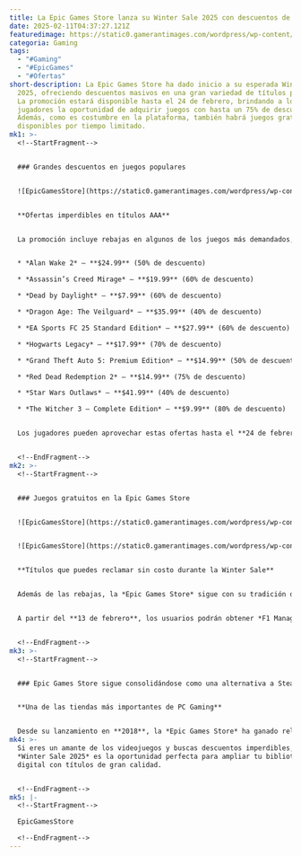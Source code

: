 ```yaml
---
title: La Epic Games Store lanza su Winter Sale 2025 con descuentos de hasta el 75%
date: 2025-02-11T04:37:27.121Z
featuredimage: https://static0.gamerantimages.com/wordpress/wp-content/uploads/2025/02/dessacaras-on-volume-2-cover-ichi-the-witch-3.png?q=70&fit=crop&w=1140&h=&dpr=1
categoria: Gaming
tags:
  - "#Gaming"
  - "#EpicGames"
  - "#Ofertas"
short-description: La Epic Games Store ha dado inicio a su esperada Winter Sale
  2025, ofreciendo descuentos masivos en una gran variedad de títulos populares.
  La promoción estará disponible hasta el 24 de febrero, brindando a los
  jugadores la oportunidad de adquirir juegos con hasta un 75% de descuento.
  Además, como es costumbre en la plataforma, también habrá juegos gratuitos
  disponibles por tiempo limitado.
mk1: >-
  <!--StartFragment-->


  ### Grandes descuentos en juegos populares


  ![EpicGamesStore](https://static0.gamerantimages.com/wordpress/wp-content/uploads/2025/02/dessacaras-volume-2-cover-ichi-the-witch.png?q=49&fit=crop&w=825&dpr=2 "EpicGamesStore")


  **Ofertas imperdibles en títulos AAA**


  La promoción incluye rebajas en algunos de los juegos más demandados, como:


  * *Alan Wake 2* – **$24.99** (50% de descuento)

  * *Assassin’s Creed Mirage* – **$19.99** (60% de descuento)

  * *Dead by Daylight* – **$7.99** (60% de descuento)

  * *Dragon Age: The Veilguard* – **$35.99** (40% de descuento)

  * *EA Sports FC 25 Standard Edition* – **$27.99** (60% de descuento)

  * *Hogwarts Legacy* – **$17.99** (70% de descuento)

  * *Grand Theft Auto 5: Premium Edition* – **$14.99** (50% de descuento)

  * *Red Dead Redemption 2* – **$14.99** (75% de descuento)

  * *Star Wars Outlaws* – **$41.99** (40% de descuento)

  * *The Witcher 3 – Complete Edition* – **$9.99** (80% de descuento)


  Los jugadores pueden aprovechar estas ofertas hasta el **24 de febrero a las 11 AM EST**, momento en que finalizará la promoción.


  <!--EndFragment-->
mk2: >-
  <!--StartFragment-->


  ### Juegos gratuitos en la Epic Games Store


  ![EpicGamesStore](https://static0.gamerantimages.com/wordpress/wp-content/uploads/2025/01/ichi-the-witch-cover.jpg?q=70&fit=crop&w=750&h=422&dpr=1 "EpicGamesStore")


  ![EpicGamesStore](https://static0.gamerantimages.com/wordpress/wp-content/uploads/2025/01/ichi-the-witch.jpg?q=70&fit=crop&w=750&h=422&dpr=1 "EpicGamesStore")


  **Títulos que puedes reclamar sin costo durante la Winter Sale**


  Además de las rebajas, la *Epic Games Store* sigue con su tradición de regalar juegos. Actualmente, los jugadores pueden reclamar **Beyond Blue** hasta el **13 de febrero**. Este título de exploración oceánica ya había sido ofrecido en 2023, pero aquellos que no lo reclamaron tienen una nueva oportunidad.


  A partir del **13 de febrero**, los usuarios podrán obtener *F1 Manager 2024* y el *Apex Legends: Loba Free Unlock Bundle*, los cuales estarán disponibles hasta el **20 de febrero**.


  <!--EndFragment-->
mk3: >-
  <!--StartFragment-->


  ### Epic Games Store sigue consolidándose como una alternativa a Steam


  **Una de las tiendas más importantes de PC Gaming**


  Desde su lanzamiento en **2018**, la *Epic Games Store* ha ganado relevancia gracias a sus constantes promociones y su política de ofrecer juegos gratuitos cada semana. Aunque sigue detrás de *Steam* en cantidad de usuarios, sigue consolidándose como una de las plataformas más importantes del mercado.
mk4: >-
  Si eres un amante de los videojuegos y buscas descuentos imperdibles, esta
  *Winter Sale 2025* es la oportunidad perfecta para ampliar tu biblioteca
  digital con títulos de gran calidad.


  <!--EndFragment-->
mk5: |-
  <!--StartFragment-->

  EpicGamesStore

  <!--EndFragment-->
---
```


